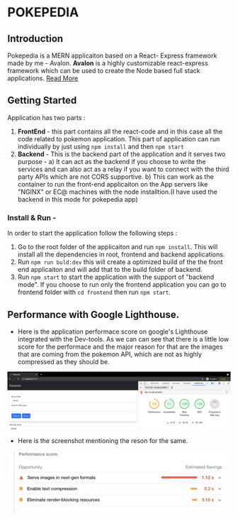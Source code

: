 ﻿# **POKEPEDIA**

## **Introduction**

Pokepedia is a MERN applicaiton based on a React- Express framework made by me - Avalon.
**Avalon** is a highly customizable react-express framework which can be used to create the Node based full stack applications. [Read More](https://github.com/vaibhavtiwari12/Avalon)

## **Getting Started**

Application has two parts :

1. **FrontEnd** - this part contains all the react-code and in this case all the code related to pokemon application. This part of application can run individually by just using `npm install` and then `npm start`
2. **Backend** - This is the backend part of the application and it serves two purpose -
   a) It can act as the backend if you choose to write the services and can also act as a relay if you want to connect with the third party APIs which are not CORS supportive.
   b) This can work as the container to run the front-end applicaiton on the App servers like "NGINX" or EC@ machines with the node installtion.(I have used the backend in this mode for pokepedia app)

### Install & Run -

In order to start the application follow the following steps :

1.  Go to the root folder of the applicaiton and run `npm install`. This will install all the dependencies in root, frontend and backend applications.
2.  Run `npm run buld:dev` this will create a optimized build of the the front end applicaiton and will add that to the build folder of backend.
3.  Run `npm start` to start the application with the support of "backend mode". If you choose to run only the frontend application you can go to frontend folder with `cd frontend` then run `npm start`.

## Performance with Google Lighthouse.

- Here is the application performace score on google's Lighthouse integrated with the Dev-tools. As we can can see that there is a little low score for the performace and the major reason for that are the images that are coming from the pokemon API, which are not as highly compressed as they should be.

![Performance Report](https://github.com/vaibhavtiwari12/Pokepedia/blob/main/Performance-lighthouse.png?raw=true)

- Here is the screenshot mentioning the reson for the same.

![Performance Report](https://github.com/vaibhavtiwari12/Pokepedia/blob/main/performance-reason-lighthouse.png?raw=true)
